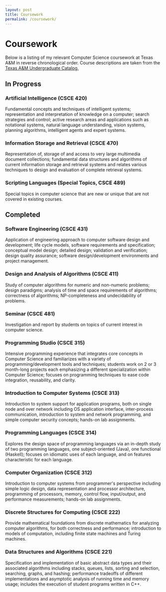 ```yaml
---
layout: post
title: Coursework
permalink: /coursework/
---
```

# Coursework

Below is a listing of my relevant Computer Science coursework at Texas A&M in
reverse chronological order. Course descriptions are taken from the [Texas A&M
Undergraduate
Catalog.](http://catalog.tamu.edu/undergraduate/engineering/computer-science/#coursestext)

## In Progress

### Artificial Intelligence (CSCE 420)
Fundamental concepts and techniques of intelligent systems; representation and
interpretation of knowledge on a computer; search strategies and control; active
research areas and applications such as notational systems, natural language
understanding, vision systems, planning algorithms, intelligent agents and expert
systems.

### Information Storage and Retrieval (CSCE 470)
Representation of, storage of and access to very large multimedia document
collections; fundamental data structures and algorithms of current information
storage and retrieval systems and relates various techniques to design and
evaluation of complete retrieval systems.

### Scripting Languages (Special Topics, CSCE 489)
Special topics in computer science that are new or unique that are not covered
in existing courses.

## Completed

### Software Engineering (CSCE 431)
Application of engineering approach to computer software design and development;
life cycle models, software requirements and specification; conceptual model
design; detailed design; validation and verification; design quality assurance;
software design/development environments and project management.

### Design and Analysis of Algorithms (CSCE 411)
Study of computer algorithms for numeric and non-numeric problems; design
paradigms; analysis of time and space requirements of algorithms; correctness of
algorithms; NP-completeness and undecidability of problems.

### Seminar (CSCE 481)
Investigation and report by students on topics of current interest in computer
science.

### Programming Studio (CSCE 315)
Intensive programming experience that integrates core concepts in Computer
Science and familiarizes with a variety of programming/development tools and
techniques; students work on 2 or 3 month-long projects each emphasizing a
different specialization within Computer Science; focuses on programming
techniques to ease code integration, reusability, and clarity.

### Introduction to Computer Systems (CSCE 313)
Introduction to system support for application programs, both on single node and
over network including OS application interface, inter-process communication,
introduction to system and network programming, and simple computer security
concepts; hands-on lab assignments.

### Programming Languages (CSCE 314)
Explores the design space of programming languages via an in-depth study of two
programming languages, one subject-oriented (Java), one functional (Haskell);
focuses on idiomatic uses of each language, and on features characteristic for
each language.

### Computer Organization (CSCE 312)
Introduction to computer systems from programmer's perspective including simple
logic design, data representation and processor architecture, programming of
processors, memory, control flow, input/output, and performance measurements;
hands-on lab assignments.

### Discrete Structures for Computing (CSCE 222)
Provide mathematical foundations from discrete mathematics for analyzing
computer algorithms, for both correctness and performance; introduction to
models of computation, including finite state machines and Turing machines.

### Data Structures and Algorithms (CSCE 221)
Specification and implementation of basic abstract data types and their
associated algorithms including stacks, queues, lists, sorting and selection,
searching, graphs, and hashing; performance tradeoffs of different
implementations and asymptotic analysis of running time and memory usage;
includes the execution of student programs written in C++.
